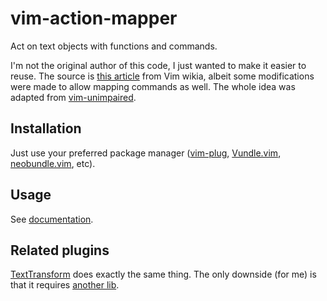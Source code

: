 # vim-action-mapper

Act on text objects with functions and commands.

I'm not the original author of this code, I just wanted to make it easier to reuse.
The source is [this article](http://vim.wikia.com/wiki/Act_on_text_objects_with_custom_functions) from Vim wikia, albeit some modifications were made to allow mapping commands as well.
The whole idea was adapted from [vim-unimpaired](https://github.com/tpope/vim-unimpaired).

## Installation

Just use your preferred package manager ([vim-plug](https://github.com/junegunn/vim-plug), [Vundle.vim](https://github.com/VundleVim/Vundle.vim), [neobundle.vim](https://github.com/Shougo/neobundle.vim), etc).

## Usage

See [documentation](https://github.com/obxhdx/vim-action-mapper/blob/master/doc/action-mapper.txt).

## Related plugins

[TextTransform](http://www.vim.org/scripts/script.php?script_id=4005) does exactly the same thing. The only downside (for me) is that it requires [another lib](http://www.vim.org/scripts/script.php?script_id=4433).
